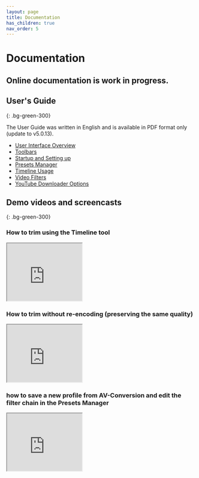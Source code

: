 ```yaml
---
layout: page
title: Documentation
has_children: true
nav_order: 5
---
```


# Documentation
Online documentation is work in progress. 
--- 

## User's Guide
{: .bg-green-300}

The User Guide was written in English and is available in PDF format only (update to v5.0.13).

- [User Interface Overview](User-guide/User_Interface_Overview_en.pdf)
- [Toolbars](User-guide/Toolbars_en.pdf)
- [Startup and Setting up](User-guide/Startup_and_Setup_en.pdf)
- [Presets Manager](User-guide/Presets_Manager_en.pdf)
- [Timeline Usage](User-guide/Timeline_en.pdf)
- [Video Filters](User-guide/Video_filters_en.pdf)
- [YouTube Downloader Options](User-guide/YouTube_Downloader_Options_en.pdf)

## Demo videos and screencasts
{: .bg-green-300}

### How to trim using the Timeline tool  
<iframe width="200" height="153" src="https://www.youtube.com/embed/1IRGWN7DQKE" title="YouTube video player" frameborder="1" allow="accelerometer; autoplay; clipboard-write; encrypted-media; gyroscope; picture-in-picture" allowfullscreen></iframe>

### How to trim without re-encoding (preserving the same quality)
<iframe width="200" height="153" src="https://www.youtube.com/embed/ewi3uwRUgVI" title="YouTube video player" frameborder="1" allow="accelerometer; autoplay; clipboard-write; encrypted-media; gyroscope; picture-in-picture" allowfullscreen></iframe> 

### how to save a new profile from AV-Conversion and edit the filter chain in the Presets Manager
<iframe width="200" height="153" src="https://www.youtube.com/embed/s92H36_yBXw" title="YouTube video player" frameborder="1" allow="accelerometer; autoplay; clipboard-write; encrypted-media; gyroscope; picture-in-picture" allowfullscreen></iframe>
